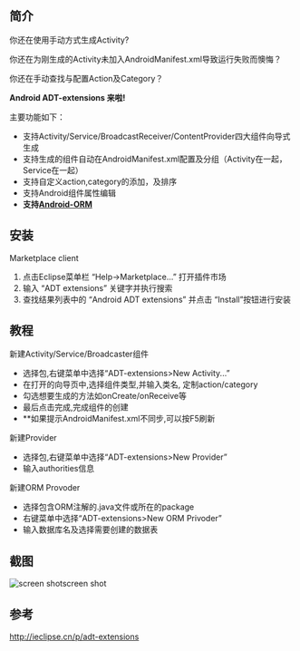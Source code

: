 ## 简介
你还在使用手动方式生成Activity?

你还在为刚生成的Activity未加入AndroidManifest.xml导致运行失败而懊悔？ 

你还在手动查找与配置Action及Category？ 

**Android ADT-extensions 来啦!**

主要功能如下：
- 支持Activity/Service/BroadcastReceiver/ContentProvider四大组件向导式生成
- 支持生成的组件自动在AndroidManifest.xml配置及分组（Activity在一起，Service在一起）
- 支持自定义action,category的添加，及排序
- 支持Android组件属性编辑
- **支持[Android-ORM](https://github.com/Jamlng/Android-ORM)**

## 安装
Marketplace client

1. 点击Eclipse菜单栏 “Help->Marketplace…” 打开插件市场
2. 输入 “ADT extensions” 关键字并执行搜索
3. 查找结果列表中的 “Android ADT extensions” 并点击 “Install”按钮进行安装

## 教程
新建Activity/Service/Broadcaster组件

- 选择包,右键菜单中选择“ADT-extensions>New Activity...”
- 在打开的向导页中,选择组件类型,并输入类名, 定制action/category
- 勾选想要生成的方法如onCreate/onReceive等
- 最后点击完成,完成组件的创建
- **如果提示AndroidManifest.xml不同步,可以按F5刷新

新建Provider

- 选择包,右键菜单中选择“ADT-extensions>New Provider”
- 输入authorities信息

新建ORM Provoder

- 选择包含ORM注解的.java文件或所在的package
- 右键菜单中选择“ADT-extensions>New ORM Privoder”
- 输入数据库名及选择需要创建的数据表

## 截图
![screen shotscreen shot](https://marketplace.eclipse.org/sites/default/files/aorm_elcipse_2.png)

## 参考

http://ieclipse.cn/p/adt-extensions
